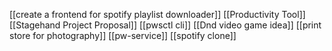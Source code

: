 [[create a frontend for spotify playlist downloader]]
[[Productivity Tool]]
[[Stagehand Project Proposal]]
[[pwsctl cli]]
[[Dnd video game idea]]
[[print store for photography]]
[[pw-service]]
[[spotify clone]]
